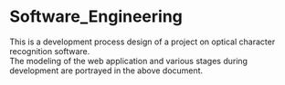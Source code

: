# Software_Engineering
This is a development process design of a project on optical character recognition software.<br>
The modeling of the web application and various stages during development are portrayed in the above document.

